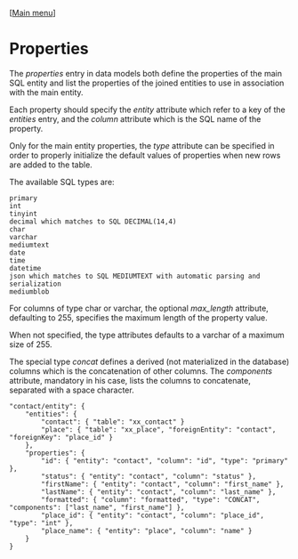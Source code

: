 [[Main menu](menu.md)]

Properties
==========

The _properties_ entry in data models both define the properties of the main SQL entity and list the properties of the joined entities to use in association with the main entity.

Each property should specify the _entity_ attribute which refer to a key of the _entities_ entry, and the _column_ attribute which is the SQL name of the property.

Only for the main entity properties, the _type_ attribute can be specified in order to properly initialize the default values of properties when new rows are added to the table. 

The available SQL types are:

    primary
    int
    tinyint
    decimal which matches to SQL DECIMAL(14,4)
    char
    varchar
    mediumtext
    date
    time
    datetime
    json which matches to SQL MEDIUMTEXT with automatic parsing and serialization
    mediumblob

For columns of type char or varchar, the optional _max_length_ attribute, defaulting to 255, specifies the maximum length of the property value.

When not specified, the type attributes defaults to a varchar of a maximum size of 255.

The special type _concat_ defines a derived (not materialized in the database) columns which is the concatenation of other columns. The _components_ attribute, mandatory in his case, lists the columns to concatenate, separated with a space character.

    "contact/entity": {
        "entities": {
            "contact": { "table": "xx_contact" }
            "place": { "table": "xx_place", "foreignEntity": "contact", "foreignKey": "place_id" }
        },
        "properties": {
            "id": { "entity": "contact", "column": "id", "type": "primary" },
            "status": { "entity": "contact", "column": "status" },
            "firstName": { "entity": "contact", "column": "first_name" },
            "lastName": { "entity": "contact", "column": "last_name" },
            "formatted": { "column": "formatted", "type": "CONCAT", "components": ["last_name", "first_name"] },
            "place_id": { "entity": "contact", "column": "place_id", "type": "int" },
            "place_name": { "entity": "place", "column": "name" }
        }
    }
